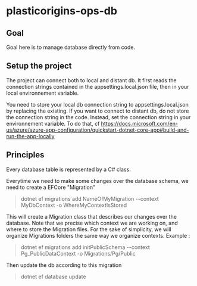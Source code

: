 # plasticorigins-ops-db
## Goal
Goal here is to manage database directly from code.

## Setup the project
The project can connect both to local and distant db. It first reads the connection strings contained in the appsettings.local.json file, then in your local environnement variable.

You need to store your local db connection string to appsettings.local.json by replacing the existing.
If you want to connect to distant db, do not store the connection string in the code. Instead, set the connection string in your environnement variable.
To do that, cf https://docs.microsoft.com/en-us/azure/azure-app-configuration/quickstart-dotnet-core-app#build-and-run-the-app-locally

## Principles
Every database table is represented by a C# class.

Everytime we need to make some changes over the database schema, we need to create a EFCore "Migration"
> dotnet ef migrations add NameOfMyMigration --context MyDbContext -o WhereMyContextIsStored

This will create a Migration class that describes our changes over the database.
Note that we precise which context we are working on, and where to store the Migration files. For the sake of simplicity, we will organize Migrations folders the same way we organize contexts.
Example : 
> dotnet ef migrations add initPublicSchema --context Pg_PublicDataContext -o Migrations/Pg/Public


Then update the db according to this migration
> dotnet ef database update

